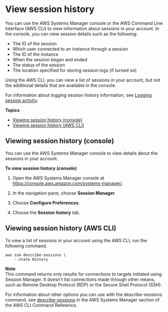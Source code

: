 # View session history<a name="session-manager-working-with-view-history"></a>

You can use the AWS Systems Manager console or the AWS Command Line Interface \(AWS CLI\) to view information about sessions in your account\. In the console, you can view session details such as the following:
+ The ID of the session
+ Which user connected to an instance through a session
+ The ID of the instance
+ When the session began and ended
+ The status of the session
+ The location specified for storing session logs \(if turned on\)

Using the AWS CLI, you can view a list of sessions in your account, but not the additional details that are available in the console\.

For information about logging session history information, see [Logging session activity](session-manager-logging.md)\.

**Topics**
+ [Viewing session history \(console\)](#view-console)
+ [Viewing session history \(AWS CLI\)](#view-history-cli)

## Viewing session history \(console\)<a name="view-console"></a>

You can use the AWS Systems Manager console to view details about the sessions in your account\.

**To view session history \(console\)**

1. Open the AWS Systems Manager console at [https://console\.aws\.amazon\.com/systems\-manager/](https://console.aws.amazon.com/systems-manager/)\.

1. In the navigation pane, choose **Session Manager**\.

1. Choose **Configure Preferences**\.

1. Choose the **Session history** tab\.

## Viewing session history \(AWS CLI\)<a name="view-history-cli"></a>

To view a list of sessions in your account using the AWS CLI, run the following command\.

```
aws ssm describe-sessions \
    --state History
```

**Note**  
This command returns only results for connections to targets initiated using Session Manager\. It doesn't list connections made through other means, such as Remote Desktop Protocol \(RDP\) or the Secure Shell Protocol \(SSH\)\.

For information about other options you can use with the describe\-sessions command, see [describe\-sessions](https://docs.aws.amazon.com/cli/latest/reference/ssm/describe-sessions.html) in the AWS Systems Manager section of the AWS CLI Command Reference\.